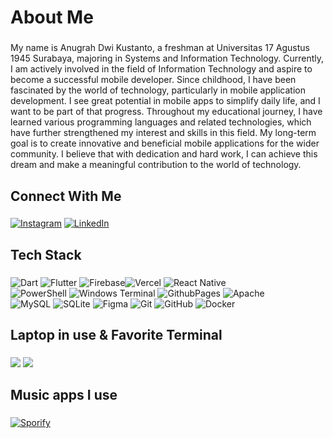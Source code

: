 <h1 align="left">About Me</h1>

###

<p align="left">My name is Anugrah Dwi Kustanto, a freshman at Universitas 17 Agustus 1945 Surabaya, majoring in Systems and Information Technology. Currently, I am actively involved in the field of Information Technology and aspire to become a successful mobile developer. Since childhood, I have been fascinated by the world of technology, particularly in mobile application development. I see great potential in mobile apps to simplify daily life, and I want to be part of that progress. Throughout my educational journey, I have learned various programming languages and related technologies, which have further strengthened my interest and skills in this field. My long-term goal is to create innovative and beneficial mobile applications for the wider community. I believe that with dedication and hard work, I can achieve this dream and make a meaningful contribution to the world of technology.</p>

###

<h2 align="left">Connect With Me</h2>

###

[![Instagram](https://img.shields.io/badge/Instagram-E4405F?style=for-the-badge&logo=instagram&logoColor=white)](https://www.instagram.com/iyaanugraah/) [![LinkedIn](https://img.shields.io/badge/LinkedIn-0077B5?style=for-the-badge&logo=linkedin&logoColor=white)](https://www.linkedin.com/in/anugrah-dwi-kustanto-4b4555312/) 


###

<h2 align="left">Tech Stack</h2>

###

![Dart](https://img.shields.io/badge/dart-%230175C2.svg?style=for-the-badge&logo=dart&logoColor=white) ![Flutter](https://img.shields.io/badge/Flutter-%2302569B.svg?style=for-the-badge&logo=Flutter&logoColor=white) ![Firebase](https://img.shields.io/badge/firebase-%23039BE5.svg?style=for-the-badge&logo=firebase)![Vercel](https://img.shields.io/badge/vercel-%23000000.svg?style=for-the-badge&logo=vercel&logoColor=white) ![React Native](https://img.shields.io/badge/react_native-%2320232a.svg?style=for-the-badge&logo=react&logoColor=%2361DAFB) </br>![PowerShell](https://img.shields.io/badge/PowerShell-%235391FE.svg?style=for-the-badge&logo=powershell&logoColor=white) ![Windows Terminal](https://img.shields.io/badge/Windows%20Terminal-%234D4D4D.svg?style=for-the-badge&logo=windows-terminal&logoColor=white)  ![GithubPages](https://img.shields.io/badge/github%20pages-121013?style=for-the-badge&logo=github&logoColor=white)   ![Apache](https://img.shields.io/badge/apache-%23D42029.svg?style=for-the-badge&logo=apache&logoColor=white) </br>![MySQL](https://img.shields.io/badge/mysql-4479A1.svg?style=for-the-badge&logo=mysql&logoColor=white) ![SQLite](https://img.shields.io/badge/sqlite-%2307405e.svg?style=for-the-badge&logo=sqlite&logoColor=white) ![Figma](https://img.shields.io/badge/figma-%23F24E1E.svg?style=for-the-badge&logo=figma&logoColor=white) ![Git](https://img.shields.io/badge/git-%23F05033.svg?style=for-the-badge&logo=git&logoColor=white) ![GitHub](https://img.shields.io/badge/github-%23121011.svg?style=for-the-badge&logo=github&logoColor=white) ![Docker](https://img.shields.io/badge/docker-%230db7ed.svg?style=for-the-badge&logo=docker&logoColor=white)

###

<h2 align="left"> Laptop in use & Favorite Terminal</h2>

###

<img src="https://img.shields.io/badge/msi%20GF63-000?style=for-the-badge&logo=msi&logoColor=FF0000"/> <img src="https://img.shields.io/badge/PowerShell-%235391FE.svg?style=for-the-badge&logo=powershell&logoColor=white"/>

###

<h2 align="left">Music apps I use</h2>

###
[![Sporify](https://img.shields.io/badge/Spotify-1ED760?&style=for-the-badge&logo=spotify&logoColor=white)](https://open.spotify.com/user/31te545bnutrw6gvklfjfzxy6a74?si=73fa6da5cac44ee8)

